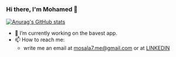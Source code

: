 ### Hi there, I'm Mohamed 👋

[![Anurag's GitHub stats](https://github-readme-stats.vercel.app/api?username=MoSala7)](https://github.com/anuraghazra/github-readme-stats)

- 🔭 I’m currently working on the bavest app.
- 📫 How to reach me:
  - write me an email at mosala7.me@gmail.com or at [LINKEDIN](https://www.linkedin.com/in/msala77)
